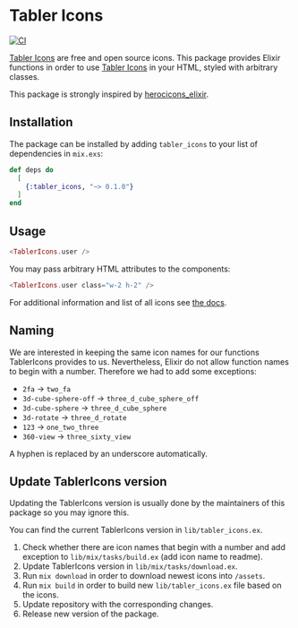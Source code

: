 # Tabler Icons

[![CI](https://github.com/sourceboat/ex_tabler_icons/actions/workflows/ci.yml/badge.svg)](https://github.com/sourceboat/ex_tabler_icons/actions/workflows/ci.yml)

[Tabler Icons](https://tabler-icons.io/) are free and open source icons. This package provides Elixir functions in order to use [Tabler Icons](https://tabler-icons.io/) in your HTML, styled with arbitrary classes.

This package is strongly inspired by [herocicons_elixir](https://github.com/mveytsman/heroicons_elixir).

## Installation

The package can be installed by adding `tabler_icons` to your list of dependencies in `mix.exs`:

```elixir
def deps do
  [
    {:tabler_icons, "~> 0.1.0"}
  ]
end
```

## Usage

```eex
<TablerIcons.user />
```

You may pass arbitrary HTML attributes to the components:

```eex
<TablerIcons.user class="w-2 h-2" />
```

For additional information and list of all icons see [the docs](https://hexdocs.pm/tabler_icons/api-reference.html).

## Naming

We are interested in keeping the same icon names for our functions TablerIcons provides to us. Nevertheless, Elixir do not allow function names to begin with a number. Therefore we had to add some exceptions:

- `2fa` -> `two_fa`
- `3d-cube-sphere-off` -> `three_d_cube_sphere_off`
- `3d-cube-sphere` -> `three_d_cube_sphere`
- `3d-rotate` -> `three_d_rotate`
- `123` -> `one_two_three`
- `360-view` -> `three_sixty_view`

A hyphen is replaced by an underscore automatically.

## Update TablerIcons version

Updating the TablerIcons version is usually done by the maintainers of this package so you may ignore this.

You can find the current TablerIcons version in `lib/tabler_icons.ex`.

1. Check whether there are icon names that begin with a number and add exception to `lib/mix/tasks/build.ex` (add icon name to readme).
2. Update TablerIcons version in `lib/mix/tasks/download.ex`.
3. Run `mix download` in order to download newest icons into `/assets`.
4. Run `mix build` in order to build new `lib/tabler_icons.ex` file based on the icons.
5. Update repository with the corresponding changes.
6. Release new version of the package.
